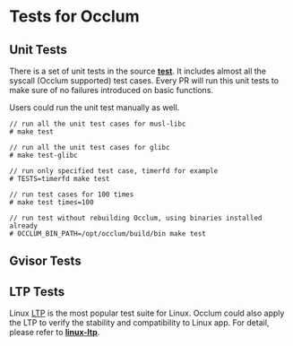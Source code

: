 # Tests for Occlum

## Unit Tests

There is a set of unit tests in the source [**test**](https://github.com/occlum/occlum/tree/master/test). It includes almost all the syscall (Occlum supported) test cases. Every PR will run this unit tests to make sure of no failures introduced on basic functions.

Users could run the unit test manually as well.

```
// run all the unit test cases for musl-libc
# make test

// run all the unit test cases for glibc
# make test-glibc

// run only specified test case, timerfd for example
# TESTS=timerfd make test

// run test cases for 100 times
# make test times=100

// run test without rebuilding Occlum, using binaries installed already
# OCCLUM_BIN_PATH=/opt/occlum/build/bin make test
```

## Gvisor Tests
<To be added>

## LTP Tests

Linux [LTP](https://github.com/linux-test-project/ltp) is the most popular test suite for Linux. Occlum could also apply the LTP to verify the stability and compatibility to Linux app. For detail, please refer to [**linux-ltp**](https://github.com/occlum/occlum/tree/master/demos/linux-ltp).

